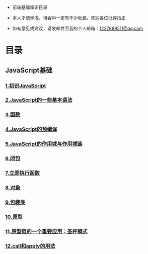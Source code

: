 - 前端基础知识目录

- 本人才疏学浅，博客中一定有不少纰漏，欢迎各位批评指正

- 如有意见或建议，请发邮件至我的个人邮箱：1227889511@qq.com







# 目录


## JavaScript基础

### [1.初识JavaScript](https://github.com/iClassic-Live/Blog/wiki/初识JavaScript)
### [2.JavaScript的一些基本语法](https://github.com/iClassic-Live/Blog/wiki/JavaScript的一些基本语法)
### [3.函数](https://github.com/iClassic-Live/Blog/wiki/函数)
### [4.JavaScript的预编译](https://github.com/iClassic-Live/Blog/wiki/JavaScript的预编译)
### [5.JavaScript的作用域与作用域链](https://github.com/iClassic-Live/Blog/wiki/JavaScript的作用域与作用域链)
### [6.闭包](https://github.com/iClassic-Live/Blog/wiki/闭包)
### [7.立即执行函数](https://github.com/iClassic-Live/Blog/wiki/立即执行函数)
### [8.对象](https://github.com/iClassic-Live/Blog/wiki/对象)
### [9.包装类](https://github.com/iClassic-Live/Blog/wiki/包装类)
### [10.原型](https://github.com/iClassic-Live/Blog/wiki/原型)
### [11.原型链的一个重要应用：圣杯模式](https://github.com/iClassic-Live/Blog/wiki/原型链的一个重要应用：圣杯模式)
### [12.call和apply的用法](https://github.com/iClassic-Live/Blog/wiki/call和apply的用法)
